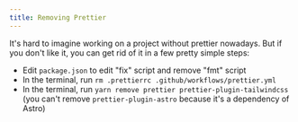 ```yaml
---
title: Removing Prettier
---
```


It's hard to imagine working on a project without prettier nowadays. But if you don't like it, you can get rid of it in a few pretty simple steps:

- Edit `package.json` to edit "fix" script and remove "fmt" script
- In the terminal, run `rm .prettierrc .github/workflows/prettier.yml`
- In the terminal, run `yarn remove prettier prettier-plugin-tailwindcss` (you can't remove `prettier-plugin-astro` because it's a dependency of Astro)
